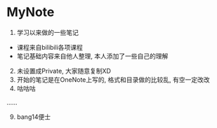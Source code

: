 # MyNote

1. 学习以来做的一些笔记
  - 课程来自bilibili各项课程
  - 笔记基础内容来自他人整理, 本人添加了一些自己的理解
2. 未设置成Private, 大家随意复制XD
3. 开始的笔记是在OneNote上写的, 格式和目录做的比较乱, 有空一定改改
4. 咕咕咕

……

9. bang14便士
